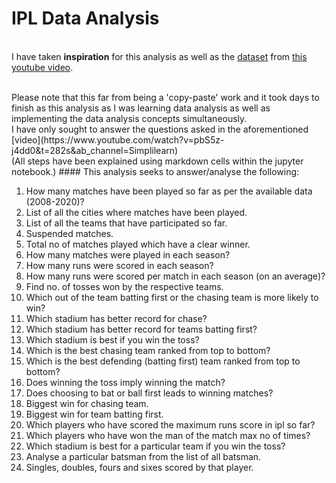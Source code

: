 # IPL Data Analysis
<br>I have taken **inspiration** for this analysis as well as the [dataset](https://drive.google.com/file/d/1ZkleSo1uaNiSjqpqSyAHJWdl9HAYNJEy/view?usp=sharing) from [this youtube video](https://www.youtube.com/watch?v=pbS5z-j4dd0&t=282s&ab_channel=Simplilearn).

<br>
Please note that this far from being a 'copy-paste' work and it took days to finish as this analysis as I was learning data analysis as well as implementing the data analysis concepts simultaneously.

<br>
I have only sought to answer the questions asked in the aforementioned [video](https://www.youtube.com/watch?v=pbS5z-j4dd0&t=282s&ab_channel=Simplilearn)
<br> 
(All steps have been explained using markdown cells within the jupyter notebook.)
#### This analysis seeks to answer/analyse the following:

1. How many matches have been played so far as per the available data (2008-2020)?
2. List of all the cities where matches have been played. 
3. List of all the teams that have participated so far.
4. Suspended matches.
5. Total no of matches played which have a clear winner.
6. How many matches were played in each season?
7. How many runs were scored in each season?
8. How many runs were scored per match in each season (on an average)?
9. Find no. of tosses won by the respective teams.
10. Which out of the team batting first or the chasing team is more likely to win?
11. Which stadium has better record for chase?
12. Which stadium has better record for teams batting first?
13. Which stadium is best if you win the toss?
14. Which is the best chasing team ranked from top to bottom?
15. Which is the best defending (batting first) team ranked from top to bottom?
16. Does winning the toss imply winning the match?
17. Does choosing to bat or ball first leads to winning matches?
18. Biggest win for chasing team.
19. Biggest win for team batting first.
20. Which players who have scored the maximum runs score in ipl so far?
21. Which players who have won the man of the match max no of times?
22. Which stadium is best for a particular team if you win the toss?
23. Analyse a particular batsman from the list of all batsman.
24. Singles, doubles, fours and sixes scored by that player.
